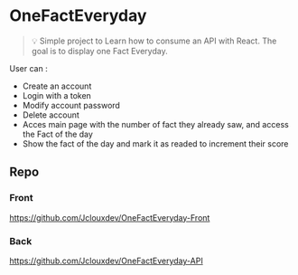 # OneFactEveryday

> 💡
> Simple project to Learn how to consume an API with React. The goal is to display one Fact Everyday.

User can :

- Create an account
- Login with a token
- Modify account password
- Delete account
- Acces main page with the number of fact they already saw, and access the Fact of the day
- Show the fact of the day and mark it as readed to increment their score

## Repo

### Front

https://github.com/Jclouxdev/OneFactEveryday-Front

### Back

https://github.com/Jclouxdev/OneFactEveryday-API
